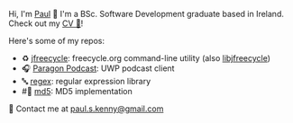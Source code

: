 Hi, I'm [Paul](https://pskenny.github.io/) 👋 I'm a BSc. Software Development graduate based in Ireland. Check out my [CV 📄](https://github.com/pskenny/pskenny.github.io/raw/master/assets/static/cv.pdf)!

Here's some of my repos:

- ♻️ [jfreecycle](https://github.com/pskenny/jfreecycle): freecycle.org command-line utility (also [libjfreecycle](https://github.com/pskenny/libjfreecycle))
- 🎧 [Paragon Podcast](https://github.com/pskenny/paragon-podcast): UWP podcast client
- 🔤 [regex](https://github.com/pskenny/regex): regular expression library
- #⃣ [md5](https://github.com/pskenny/md5): MD5 implementation

💬 Contact me at [paul.s.kenny@gmail.com](mailto:paul.s.kenny@gmail.com)
